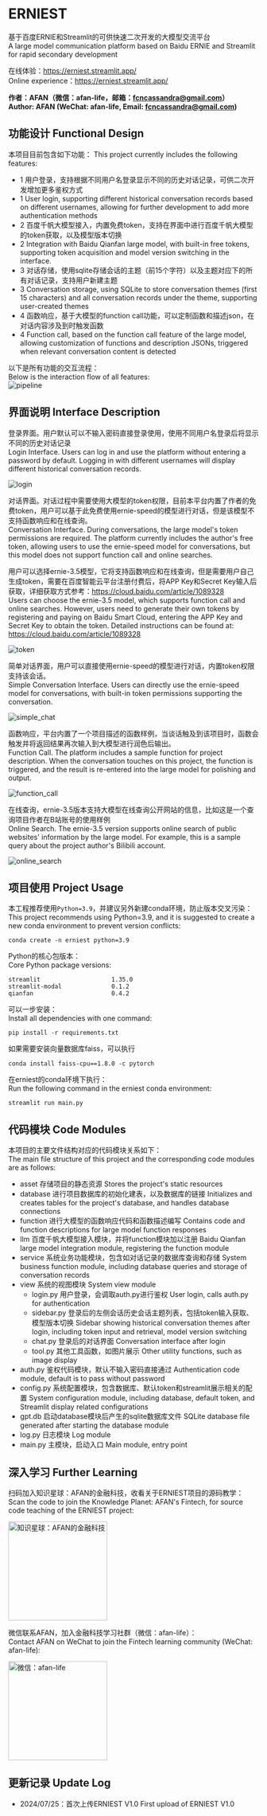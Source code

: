 # ERNIEST

基于百度ERNIE和Streamlit的可供快速二次开发的大模型交流平台  
A large model communication platform based on Baidu ERNIE and Streamlit for rapid secondary development

在线体验：https://erniest.streamlit.app/  
Online experience：https://erniest.streamlit.app/ 

**作者：AFAN（微信：afan-life，邮箱：fcncassandra@gmail.com）**  
**Author: AFAN (WeChat: afan-life, Email: fcncassandra@gmail.com)**

## 功能设计 Functional Design

本项目目前包含如下功能：
This project currently includes the following features:

- 1 用户登录，支持根据不同用户名登录显示不同的历史对话记录，可供二次开发增加更多鉴权方式  
- 1 User login, supporting different historical conversation records based on different usernames, allowing for further development to add more authentication methods
- 2 百度千帆大模型接入，内置免费token，支持在界面中进行百度千帆大模型的token获取，以及模型版本切换  
- 2 Integration with Baidu Qianfan large model, with built-in free tokens, supporting token acquisition and model version switching in the interface.
- 3 对话存储，使用sqlite存储会话的主题（前15个字符）以及主题对应下的所有对话记录，支持用户新建主题  
- 3 Conversation storage, using SQLite to store conversation themes (first 15 characters) and all conversation records under the theme, supporting user-created themes
- 4 函数响应，基于大模型的function call功能，可以定制函数和描述json，在对话内容涉及到时触发函数  
- 4 Function call, based on the function call feature of the large model, allowing customization of functions and description JSONs, triggered when relevant conversation content is detected

以下是所有功能的交互流程：  
Below is the interaction flow of all features:  
![pipeline](asset/pipeline.png)

## 界面说明 Interface Description

登录界面。用户默认可以不输入密码直接登录使用，使用不同用户名登录后将显示不同的历史对话记录  
Login Interface. Users can log in and use the platform without entering a password by default. Logging in with different usernames will display different historical conversation records.

![login](asset/login.png)

对话界面。对话过程中需要使用大模型的token权限，目前本平台内置了作者的免费token，用户可以基于此免费使用ernie-speed的模型进行对话，但是该模型不支持函数响应和在线查询。  
Conversation Interface. During conversations, the large model's token permissions are required. The platform currently includes the author's free token, allowing users to use the ernie-speed model for conversations, but this model does not support function call and online searches.

用户可以选择ernie-3.5模型，它将支持函数响应和在线查询，但是需要用户自己生成token，需要在百度智能云平台注册付费后，将APP Key和Secret Key输入后获取，详细获取方式参考：https://cloud.baidu.com/article/1089328  
Users can choose the ernie-3.5 model, which supports function call and online searches. However, users need to generate their own tokens by registering and paying on Baidu Smart Cloud, entering the APP Key and Secret Key to obtain the token. Detailed instructions can be found at: https://cloud.baidu.com/article/1089328

![token](asset/token.png)

简单对话界面，用户可以直接使用ernie-speed的模型进行对话，内置token权限支持该会话。  
Simple Conversation Interface. Users can directly use the ernie-speed model for conversations, with built-in token permissions supporting the conversation.

![simple_chat](asset/simple_chat.png)

函数响应，平台内置了一个项目描述的函数样例，当谈话触及到该项目时，函数会触发并将返回结果再次输入到大模型进行润色后输出。  
Function Call. The platform includes a sample function for project description. When the conversation touches on this project, the function is triggered, and the result is re-entered into the large model for polishing and output.

![function_call](asset/function_call.png)

在线查询，ernie-3.5版本支持大模型在线查询公开网站的信息，比如这是一个查询项目作者在B站账号的使用样例  
Online Search. The ernie-3.5 version supports online search of public websites' information by the large model. For example, this is a sample query about the project author's Bilibili account.

![online_search](asset/online_search.png)

## 项目使用 Project Usage

本工程推荐使用`Python=3.9`，并建议另外新建conda环境，防止版本交叉污染：  
This project recommends using Python=3.9, and it is suggested to create a new conda environment to prevent version conflicts:

```
conda create -n erniest python=3.9
```

Python的核心包版本：  
Core Python package versions:

```
streamlit                    1.35.0
streamlit-modal              0.1.2
qianfan                      0.4.2
```

可以一步安装：  
Install all dependencies with one command:

```
pip install -r requirements.txt
```

如果需要安装向量数据库faiss，可以执行
```
conda install faiss-cpu==1.8.0 -c pytorch
```

在erniest的conda环境下执行：  
Run the following command in the erniest conda environment:

```
streamlit run main.py
```

## 代码模块 Code Modules

本项目的主要文件结构对应的代码模块关系如下：  
The main file structure of this project and the corresponding code modules are as follows:

- asset 存储项目的静态资源 Stores the project's static resources
- database 进行项目数据库的初始化建表，以及数据库的链接 Initializes and creates tables for the project's database, and handles database connections
- function 进行大模型的函数响应代码和函数描述编写 Contains code and function descriptions for large model function responses
- llm 百度千帆大模型接入模块，并将function模块加以注册 Baidu Qianfan large model integration module, registering the function module
- service 系统业务功能模块，包含如对话记录的数据库查询和存储 System business function module, including database queries and storage of conversation records
- view 系统的视图模块 System view module
  - login.py 用户登录，会调取auth.py进行鉴权 User login, calls auth.py for authentication
  - sidebar.py 登录后的左侧会话历史会话主题列表，包括token输入获取、模型版本切换 Sidebar showing historical conversation themes after login, including token input and retrieval, model version switching
  - chat.py 登录后的对话界面 Conversation interface after login
  - tool.py 其他工具函数，如图片展示 Other utility functions, such as image display
- auth.py 鉴权代码模块，默认不输入密码直接通过 Authentication code module, default is to pass without password
- config.py 系统配置模块，包含数据库、默认token和streamlit展示相关的配置 System configuration module, including database, default token, and Streamlit display related configurations
- gpt.db 启动database模块后产生的sqlite数据库文件 SQLite database file generated after starting the database module
- log.py 日志模块 Log module
- main.py 主模块，启动入口 Main module, entry point

## 深入学习 Further Learning

扫码加入知识星球：AFAN的金融科技，收看关于ERNIEST项目的源码教学：    
Scan the code to join the Knowledge Planet: AFAN's Fintech, for source code teaching of the ERNIEST project:  

<img src="asset/planet.jpg" title="" alt="知识星球：AFAN的金融科技" width="199">

微信联系AFAN，加入金融科技学习社群（微信：afan-life）：  
Contact AFAN on WeChat to join the Fintech learning community (WeChat: afan-life):

<img src="asset/weixin.png" title="" alt="微信：afan-life" width="199">

## 更新记录 Update Log

- 2024/07/25：首次上传ERNIEST V1.0 First upload of ERNIEST V1.0